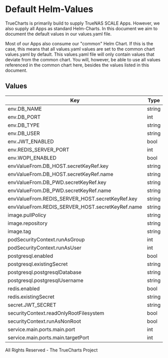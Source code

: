 # Default Helm-Values

TrueCharts is primarily build to supply TrueNAS SCALE Apps.
However, we also supply all Apps as standard Helm-Charts. In this document we aim to document the default values in our values.yaml file.

Most of our Apps also consume our "common" Helm Chart.
If this is the case, this means that all values.yaml values are set to the common chart values.yaml by default. This values.yaml file will only contain values that deviate from the common chart.
You will, however, be able to use all values referenced in the common chart here, besides the values listed in this document.

## Values

| Key | Type | Default | Description |
|-----|------|---------|-------------|
| env.DB_NAME | string | `"{{ .Values.postgresql.postgresqlDatabase }}"` |  |
| env.DB_PORT | int | `5432` |  |
| env.DB_TYPE | string | `"postgres"` |  |
| env.DB_USER | string | `"{{ .Values.postgresql.postgresqlUsername }}"` |  |
| env.JWT_ENABLED | bool | `true` |  |
| env.REDIS_SERVER_PORT | int | `6379` |  |
| env.WOPI_ENABLED | bool | `true` |  |
| envValueFrom.DB_HOST.secretKeyRef.key | string | `"plainhost"` |  |
| envValueFrom.DB_HOST.secretKeyRef.name | string | `"dbcreds"` |  |
| envValueFrom.DB_PWD.secretKeyRef.key | string | `"postgresql-password"` |  |
| envValueFrom.DB_PWD.secretKeyRef.name | string | `"dbcreds"` |  |
| envValueFrom.REDIS_SERVER_HOST.secretKeyRef.key | string | `"url"` |  |
| envValueFrom.REDIS_SERVER_HOST.secretKeyRef.name | string | `"rediscreds"` |  |
| image.pullPolicy | string | `"IfNotPresent"` |  |
| image.repository | string | `"tccr.io/truecharts/onlyoffice-ds"` |  |
| image.tag | string | `"v7.0.0@sha256:957599910369a83815b4529d65e1eef41b8eac33eed98da6be33bd80f7464512"` |  |
| podSecurityContext.runAsGroup | int | `0` |  |
| podSecurityContext.runAsUser | int | `0` |  |
| postgresql.enabled | bool | `true` |  |
| postgresql.existingSecret | string | `"dbcreds"` |  |
| postgresql.postgresqlDatabase | string | `"onlyoffice"` |  |
| postgresql.postgresqlUsername | string | `"onlyoffice"` |  |
| redis.enabled | bool | `true` |  |
| redis.existingSecret | string | `"rediscreds"` |  |
| secret.JWT_SECRET | string | `"randomgeneratedstring"` |  |
| securityContext.readOnlyRootFilesystem | bool | `false` |  |
| securityContext.runAsNonRoot | bool | `false` |  |
| service.main.ports.main.port | int | `10043` |  |
| service.main.ports.main.targetPort | int | `80` |  |

All Rights Reserved - The TrueCharts Project
